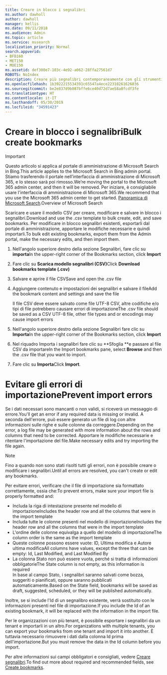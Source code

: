 ```yaml
---
title: Creare in blocco i segnalibri
ms.author: dawholl
author: dawholl
manager: kellis
ms.date: 09/11/2018
ms.audience: Admin
ms.topic: article
ms.service: mssearch
localization_priority: Normal
search.appverid:
- BFB160
- MET150
- MOE150
ms.assetid: def300e7-103c-4e92-a062-28ffa27561d7
ROBOTS: NoIndex
description: Creare più segnalibri contemporaneamente con gli strumenti di importazione per il portale di amministrazione di Microsoft Search
ms.openlocfilehash: 1b3922215534391c65547a4ece22310261626036
ms.sourcegitcommit: be2e837d9b087bffe6ce40d72d7ae58a8fcdf3fe
ms.translationtype: HT
ms.contentlocale: it-IT
ms.lasthandoff: 05/30/2019
ms.locfileid: "34591423"
---
```

# <a name="bulk-create-bookmarks"></a><span data-ttu-id="8bf58-103">Creare in blocco i segnalibri</span><span class="sxs-lookup"><span data-stu-id="8bf58-103">Bulk create bookmarks</span></span>

> [!IMPORTANT]
> <span data-ttu-id="8bf58-104">Questo articolo si applica al portale di amministrazione di Microsoft Search in Bing.</span><span class="sxs-lookup"><span data-stu-id="8bf58-104">This article applies to the Microsoft Search in Bing admin portal.</span></span> <span data-ttu-id="8bf58-105">Stiamo trasferendo il portale nell’interfaccia di amministrazione di Microsoft 365, e lo stesso sarà poi rimosso.</span><span class="sxs-lookup"><span data-stu-id="8bf58-105">We’re moving the portal to the Microsoft 365 admin center, and then it will be removed.</span></span> <span data-ttu-id="8bf58-106">Per iniziare, è consigliabile usare l'interfaccia di amministrazione di Microsoft 365.</span><span class="sxs-lookup"><span data-stu-id="8bf58-106">We recommend that you use the Microsoft 365 admin center to get started.</span></span> <span data-ttu-id="8bf58-107">[Panoramica di Microsoft Search](overview-microsoft-search.md).</span><span class="sxs-lookup"><span data-stu-id="8bf58-107">Overview of Microsoft Search</span></span>
    
<span data-ttu-id="8bf58-108">Scaricare e usare il modello CSV per creare, modificare e salvare in blocco i segnalibri.</span><span class="sxs-lookup"><span data-stu-id="8bf58-108">Download and use the .csv template to bulk create, edit, and save bookmarks.</span></span> <span data-ttu-id="8bf58-109">Per modificare in blocco segnalibri esistenti, esportarli dal portale di amministrazione, apportare le modifiche necessarie e quindi importarli.</span><span class="sxs-lookup"><span data-stu-id="8bf58-109">To bulk edit existing bookmarks, export them from the Admin portal, make the necessary edits, and then import them.</span></span>
  
1. <span data-ttu-id="8bf58-110">Nell'angolo superiore destro della sezione Segnalibri, fare clic su **importa**</span><span class="sxs-lookup"><span data-stu-id="8bf58-110">In the upper-right corner of the Bookmarks section, click **Import**</span></span>
    
2. <span data-ttu-id="8bf58-111">Fare clic su **Scarica modello segnalibri (CSV)**</span><span class="sxs-lookup"><span data-stu-id="8bf58-111">Click **Download bookmarks template (.csv)**</span></span>
    
3. <span data-ttu-id="8bf58-112">Salvare e aprire il file CSV</span><span class="sxs-lookup"><span data-stu-id="8bf58-112">Save and open the .csv file</span></span>
    
4. <span data-ttu-id="8bf58-113">Aggiungere contenuto e impostazioni dei segnalibri e salvare il file</span><span class="sxs-lookup"><span data-stu-id="8bf58-113">Add the bookmark content and settings and save the file</span></span>

    <span data-ttu-id="8bf58-114">Il file CSV deve essere salvato come file UTF-8 CSV, altre codifiche e/o tipi di file potrebbero causare errori di importazione</span><span class="sxs-lookup"><span data-stu-id="8bf58-114">The .csv file should be saved as a CSV UTF-8 file, other file types and or encodings may cause import errors</span></span>
    
5. <span data-ttu-id="8bf58-115">Nell'angolo superiore destro della sezione Segnalibri fare clic su **Importa**</span><span class="sxs-lookup"><span data-stu-id="8bf58-115">In the upper-right corner of the Bookmarks section, click **Import**</span></span>
    
6. <span data-ttu-id="8bf58-116">Nel riquadro Importa i segnalibri fare clic su \*\*Sfoglia \*\*e passare al file CSV da importare</span><span class="sxs-lookup"><span data-stu-id="8bf58-116">In the Import bookmarks pane, select **Browse** and then the .csv file that you want to import.</span></span> 
    
7. <span data-ttu-id="8bf58-117">Fare clic su **Importa**</span><span class="sxs-lookup"><span data-stu-id="8bf58-117">Click **Import**.</span></span>

# <a name="prevent-import-errors"></a><span data-ttu-id="8bf58-118">Evitare gli errori di importazione</span><span class="sxs-lookup"><span data-stu-id="8bf58-118">Prevent import errors</span></span>      
<span data-ttu-id="8bf58-119">Se i dati necessari sono mancanti o non validi, si riceverà un messaggio di errore.</span><span class="sxs-lookup"><span data-stu-id="8bf58-119">You'll get an error if any required data is missing or invalid.</span></span> <span data-ttu-id="8bf58-120">A seconda dell'errore, può essere generato un file di log con altre informazioni sulle righe e sulle colonne da correggere.</span><span class="sxs-lookup"><span data-stu-id="8bf58-120">Depending on the error, a log file may be generated with more information about the rows and columns that need to be corrected.</span></span> <span data-ttu-id="8bf58-121">Apportare le modifiche necessarie e ritentare l'importazione del file.</span><span class="sxs-lookup"><span data-stu-id="8bf58-121">Make necessary edits and try importing the file again.</span></span>

> [!NOTE]
> <span data-ttu-id="8bf58-122">Fino a quando non sono stati risolti tutti gli errori, non è possibile creare o modificare i segnalibri.</span><span class="sxs-lookup"><span data-stu-id="8bf58-122">Until all errors are resolved, you can't create or edit any bookmarks.</span></span> 

<span data-ttu-id="8bf58-123">Per evitare errori, verificare che il file di importazione sia formattato correttamente, ossia che:</span><span class="sxs-lookup"><span data-stu-id="8bf58-123">To prevent errors, make sure your import file is properly formatted and:</span></span>
- <span data-ttu-id="8bf58-124">Includa la riga di intestazione presente nel modello di importazione</span><span class="sxs-lookup"><span data-stu-id="8bf58-124">Includes the header row and all the columns that were in the import template</span></span>
- <span data-ttu-id="8bf58-125">Includa tutte le colonne presenti nel modello di importazione</span><span class="sxs-lookup"><span data-stu-id="8bf58-125">Includes the header row and all the columns that were in the import template</span></span>
- <span data-ttu-id="8bf58-126">L'ordine delle colonne equivalga a quello del modello di importazione</span><span class="sxs-lookup"><span data-stu-id="8bf58-126">The column order is the same as the import template</span></span>
- <span data-ttu-id="8bf58-127">Queste colonne possono essere vuote: ID, Ultima modifica e Autore ultima modifica</span><span class="sxs-lookup"><span data-stu-id="8bf58-127">All columns have values, except the three that can be empty: Id, Last Modified, and Last Modified By</span></span>
- <span data-ttu-id="8bf58-128">La colonna Stato non può essere vuota, perché si tratta di informazioni obbligatorie</span><span class="sxs-lookup"><span data-stu-id="8bf58-128">The State column is not empty, as this information is required</span></span>  
<span data-ttu-id="8bf58-129">In base al campo Stato, i segnalibri saranno salvati come bozza, suggeriti o pianificati, oppure saranno pubblicati automaticamente.</span><span class="sxs-lookup"><span data-stu-id="8bf58-129">Based on the State field, bookmarks will be saved as draft, suggested, scheduled, or they will be published automatically.</span></span>

<span data-ttu-id="8bf58-130">Inoltre, se si include l'Id di un segnalibro esistente, verrà sostituito con le informazioni presenti nel file di importazione.</span><span class="sxs-lookup"><span data-stu-id="8bf58-130">If you include the Id of an existing bookmark, it will be replaced with the information in the import file.</span></span>

<span data-ttu-id="8bf58-131">Per le organizzazioni con più tenant, è possibile esportare i segnalibri da un tenant e importarli in un altro.</span><span class="sxs-lookup"><span data-stu-id="8bf58-131">For organizations with multiple tenants, you can export your bookmarks from one tenant and import it into another.</span></span> <span data-ttu-id="8bf58-132">È tuttavia necessario rimuovere i dati dalla colonna Id prima dell'importazione.</span><span class="sxs-lookup"><span data-stu-id="8bf58-132">But you must remove the data in the Id column before you import.</span></span>

<span data-ttu-id="8bf58-133">Per altre informazioni sui campi obbligatori e consigliati, vedere [Creare segnalibri](create-bookmarks.md).</span><span class="sxs-lookup"><span data-stu-id="8bf58-133">To find out more about required and recommended fields, see [Create bookmarks](create-bookmarks.md).</span></span>
